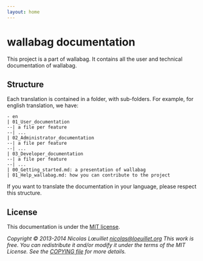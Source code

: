 ```yaml
---
layout: home
---
```


# wallabag documentation
This project is a part of wallabag. It contains all the user and technical documentation of wallabag.
## Structure

Each translation is contained in a folder, with sub-folders. For example, for english translation, we have:

    - en
    | 01_User_documentation
    --| a file per feature
    --| ...
    | 02_Administrator_documentation
    --| a file per feature
    --| ...
    | 03_Developer_documentation
    --| a file per feature
    --| ...
    | 00_Getting_started.md: a presentation of wallabag
    | 01_Help_wallabag.md: how you can contribute to the project

If you want to translate the documentation in your language, please respect this structure.
## License

This documentation is under the [MIT license](http://en.wikipedia.org/wiki/MIT_License).

*Copyright © 2013-2014 Nicolas Lœuillet nicolas@loeuillet.org
This work is free. You can redistribute it and/or modify it under the terms of the MIT License.
See the [COPYING file](https://github.com/wallabag/wallabag/blob/master/COPYING.md) for more details.*

